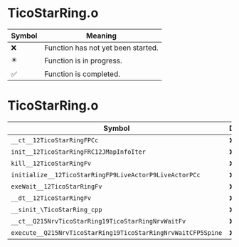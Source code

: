 # TicoStarRing.o
| Symbol | Meaning 
| ------------- | ------------- 
| :x: | Function has not yet been started. 
| :eight_pointed_black_star: | Function is in progress. 
| :white_check_mark: | Function is completed. 


# TicoStarRing.o
| Symbol | Decompiled? |
| ------------- | ------------- |
| `__ct__12TicoStarRingFPCc` | :x: |
| `init__12TicoStarRingFRC12JMapInfoIter` | :x: |
| `kill__12TicoStarRingFv` | :x: |
| `initialize__12TicoStarRingFP9LiveActorP9LiveActorPCc` | :x: |
| `exeWait__12TicoStarRingFv` | :x: |
| `__dt__12TicoStarRingFv` | :x: |
| `__sinit_\TicoStarRing_cpp` | :x: |
| `__ct__Q215NrvTicoStarRing19TicoStarRingNrvWaitFv` | :x: |
| `execute__Q215NrvTicoStarRing19TicoStarRingNrvWaitCFP5Spine` | :x: |
